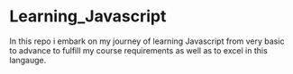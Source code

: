 # Learning_Javascript
In this repo i embark on my journey of learning Javascript from very basic to advance to fulfill my course requirements as well as to excel in this langauge. 
